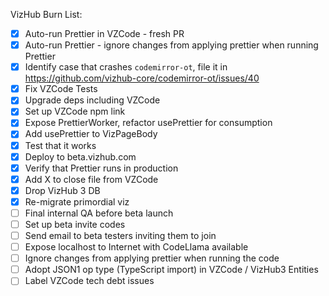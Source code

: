 VizHub Burn List:

 * [X] Auto-run Prettier in VZCode - fresh PR
 * [X] Auto-run Prettier - ignore changes from applying prettier when running Prettier
 * [X] Identify case that crashes `codemirror-ot`, file it in https://github.com/vizhub-core/codemirror-ot/issues/40
 * [X] Fix VZCode Tests
 * [X] Upgrade deps including VZCode
 * [X] Set up VZCode npm link
 * [X] Expose PrettierWorker, refactor usePrettier for consumption
 * [X] Add usePrettier to VizPageBody
 * [X] Test that it works
 * [X] Deploy to beta.vizhub.com
 * [X] Verify that Prettier runs in production
 * [X] Add X to close file from VZCode
 * [X] Drop VizHub 3 DB
 * [X] Re-migrate primordial viz
 * [ ] Final internal QA before beta launch
 * [ ] Set up beta invite codes
 * [ ] Send email to beta testers inviting them to join
 * [ ] Expose localhost to Internet with CodeLlama available
 * [ ] Ignore changes from applying prettier when running the code
 * [ ] Adopt JSON1 op type (TypeScript import) in VZCode / VizHub3 Entities
 * [ ] Label VZCode tech debt issues
